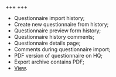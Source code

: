 +++
+++
- Questionnaire import history;
- Create new questionnaire from history;
- Questionnaire preview form history;
- Questionnaire history comments;
- Questionnaire details page;
- Comments during questionnaire import;
- PDF version of questionnaire on HQ;
- Export archive contains PDF;
- [View](/release-notes/version-19-11).